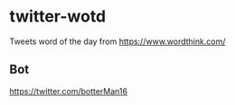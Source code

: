 # twitter-wotd
Tweets word of the day from https://www.wordthink.com/

## Bot
https://twitter.com/botterMan16
